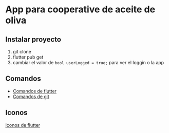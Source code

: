 # App para cooperative de aceite de oliva

## Instalar proyecto
1. git clone
2. flutter pub get
3. cambiar el valor de `bool userLogged = true;` para ver el loggin o la app

## Comandos
- [Comandos de flutter](https://docs.flutter.dev/reference/flutter-cli)
- [Comandos de git](https://github.com/jm-willy/guia_git)

## Iconos
[Iconos de flutter](https://fonts.google.com/icons)
